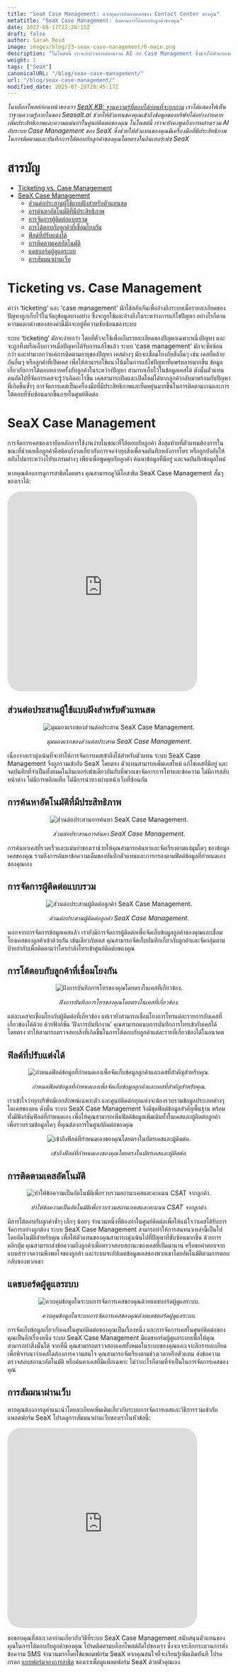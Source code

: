 ```yaml
---
title: "SeaX Case Management: ควบคุมการติดตามเคสของ Contact Center ของคุณ"
metatitle: "SeaX Case Management: ติดตามการโต้ตอบกับลูกค้าของคุณ"
date: 2022-08-17T22:28:15Z
draft: false
author: Sarah Reid
image: images/blog/23-seax-case-management/0-main.png
description: "ในโพสต์นี้ เราจะสำรวจการผสานรวม AI กับ Case Management ซึ่งช่วยให้ตัวแทนของคุณมีเครื่องมือในการติดตามและบันทึกการโต้ตอบกับลูกค้าของคุณใน SeaX"
weight: 1
tags: ["SeaX"]
canonicalURL: "/blog/seax-case-management/"
url: "/blog/seax-case-management/"
modified_date: 2025-07-29T20:45:17Z
---
```


*ในบล็อกโพสต์ก่อนหน้าของเรา [SeaX KB: ฐานความรู้ที่ตอบได้ก่อนที่จะถูกถาม](https://seasalt.ai/blog/22-seax-knowledge-base/) เราได้แสดงให้เห็นว่าฐานความรู้ภายในของ Seasalt.ai ช่วยให้ตัวแทนของคุณเข้าถึงข้อมูลของบริษัทได้อย่างง่ายดาย เพิ่มประสิทธิภาพและความแม่นยำในศูนย์ติดต่อของคุณ ในโพสต์นี้ เราจะยังคงพูดถึงการผสานรวม AI กับระบบ Case Management ของ SeaX ซึ่งช่วยให้ตัวแทนของคุณมีเครื่องมือที่มีประสิทธิภาพในการติดตามและบันทึกการโต้ตอบกับลูกค้าของคุณโดยตรงในอินเทอร์เฟซ SeaX*

# สารบัญ
- [Ticketing vs. Case Management](#ticketing-vs-case-management)
- [SeaX Case Management](#seax-case-management)
    - [ส่วนต่อประสานผู้ใช้แบบฝังสำหรับตัวแทนสด](#embedded-user-interface-for-live-agents)
    - [การค้นหาอัตโนมัติที่มีประสิทธิภาพ](#powerful-automatic-search)
    - [การจัดการผู้ติดต่อแบบรวม](#integrated-contact-management)
    - [การโต้ตอบกับลูกค้าที่เชื่อมโยงกัน](#linked-customer-interactions)
    - [ฟิลด์ที่ปรับแต่งได้](#customizable-fields)
    - [การติดตามเคสอัตโนมัติ](#automated-case-follow-up)
    - [แดชบอร์ดผู้ดูแลระบบ](#administrator-dashboard)
    - [การสัมมนาผ่านเว็บ](#webinar)

# Ticketing vs. Case Management

คำว่า ‘ticketing’ และ ‘case management’ มักใช้สลับกันเพื่ออ้างถึงระบบเมื่อรายละเอียดของปัญหาถูกเก็บไว้ในวัตถุข้อมูลบางอย่าง ซึ่งจะถูกใช้และอ้างถึงในระหว่างการแก้ไขปัญหา อย่างไรก็ตาม ความแตกต่างของสองคำนี้มักจะอยู่ที่ความซับซ้อนของระบบ

ระบบ ‘ticketing’ มักจะง่ายกว่า โดยที่ตั๋วจะใช้เพื่อเก็บรายละเอียดของปัญหาเฉพาะหนึ่งปัญหา และจะถูกทิ้งหรือเก็บถาวรเมื่อปัญหาได้รับการแก้ไขแล้ว ระบบ ‘case management’ มักจะซับซ้อนกว่า และทำมากกว่าแค่การติดตามอายุของปัญหา เคสต่างๆ มักจะเชื่อมโยงกับสิ่งอื่นๆ เช่น เคสที่คล้ายกันอื่นๆ หรือลูกค้าที่เปิดเคส เพื่อให้สามารถใช้แนวโน้มในการแก้ไขปัญหาที่แพร่หลายมากขึ้น ข้อมูลเกี่ยวกับการโต้ตอบหลายครั้งกับลูกค้าในระหว่างปัญหา สามารถเก็บไว้ในข้อมูลเคสได้ ดังนั้นตัวแทนคนถัดไปที่จัดการเคสจะรู้ว่าเกิดอะไรขึ้น เคสสามารถปิดและเปิดใหม่ได้หากลูกค้ากลับมาพร้อมกับปัญหาที่เกิดขึ้นซ้ำๆ การจัดการเคสเป็นเครื่องมือที่มีประสิทธิภาพและยืดหยุ่นมากขึ้นในการติดตามงานและการโต้ตอบที่ซับซ้อนมากขึ้นภายในศูนย์ติดต่อ

# SeaX Case Management

การจัดการเคสของเรายึดหลักการใช้งานง่ายในขณะที่โต้ตอบกับลูกค้า สิ่งสุดท้ายที่ตัวแทนต้องการในขณะที่ช่วยเหลือลูกค้าคือต้องกังวลเกี่ยวกับการจดจำทุกสิ่งเพื่อจดบันทึกหลังการโทร หรือถูกบังคับให้สลับไปมาระหว่างโปรแกรมต่างๆ เพียงเพื่อพูดคุยกับลูกค้า ค้นหาข้อมูลที่มีอยู่ และจดบันทึกข้อมูลใหม่

หากคุณต้องการดูการสาธิตโดยตรง คุณสามารถดูวิดีโอสาธิต SeaX Case Management สั้นๆ ของเราได้:

<iframe width="85%" height="450px" src="https://www.youtube.com/embed/yf1REVZtRa8" title="YouTube video player" frameborder="0" allow="accelerometer; autoplay; clipboard-write; encrypted-media; gyroscope; picture-in-picture" allowfullscreen style="border-radius: 30px;"></iframe>

## ส่วนต่อประสานผู้ใช้แบบฝังสำหรับตัวแทนสด

<center>
<img src="/images/blog/23-seax-case-management/1-intro.png" alt="มุมมองแรกของส่วนต่อประสาน SeaX Case Management."/>

*มุมมองแรกของส่วนต่อประสาน SeaX Case Management.*
</center>

เนื่องจากเรามุ่งเน้นที่จะทำให้การจัดการเคสเข้าถึงได้สำหรับตัวแทน ระบบ SeaX Case Management จึงถูกรวมเข้ากับ SeaX โดยตรง ตัวแทนสามารถเพิ่มเคสใหม่ แก้ไขเคสที่มีอยู่ และจดบันทึกที่จำเป็นทั้งหมดในอินเทอร์เฟซเดียวกันกับที่พวกเขาจัดการการโทรและข้อความ ไม่มีการสลับหน้าต่าง ไม่มีการพลิกแท็บ ไม่มีการนำทางผ่านหน้าเว็บที่ซ้อนกัน

## การค้นหาอัตโนมัติที่มีประสิทธิภาพ

<center>
<img src="/images/blog/23-seax-case-management/2-search.png" alt="ส่วนต่อประสานการค้นหา SeaX Case Management."/>

*ส่วนต่อประสานการค้นหา SeaX Case Management.*
</center>

การค้นหาเคสที่รวดเร็วและแม่นยำของเราช่วยให้คุณสามารถค้นหาและจัดเรียงตามแง่มุมใดๆ ของข้อมูลเคสของคุณ รวมถึงการค้นหาข้อความเต็มของบันทึกตัวแทนและการกรองตามฟิลด์ข้อมูลที่กำหนดเองของคุณเอง

## การจัดการผู้ติดต่อแบบรวม

<center>
<img src="/images/blog/23-seax-case-management/3-contacts.png" alt="ส่วนต่อประสานผู้ติดต่อลูกค้า SeaX Case Management."/>

*ส่วนต่อประสานผู้ติดต่อลูกค้า SeaX Case Management.*
</center>

นอกจากการจัดการข้อมูลเคสแล้ว เรายังมีการจัดการผู้ติดต่อเพื่อจัดเก็บข้อมูลลูกค้าของคุณและเชื่อมโยงเคสของลูกค้าเข้าด้วยกัน เช่นเดียวกับเคส คุณสามารถจัดเก็บบันทึกเกี่ยวกับลูกค้าและจัดกลุ่มตามป้ายกำกับเพื่อติดตามว่าใครกำลังโทรเข้าศูนย์ติดต่อของคุณ

## การโต้ตอบกับลูกค้าที่เชื่อมโยงกัน

<center>
<img src="/images/blog/23-seax-case-management/4-recording.png" alt="ฝังการบันทึกการโทรของคุณโดยตรงในเคสที่เกี่ยวข้อง."/>

*ฝังการบันทึกการโทรของคุณโดยตรงในเคสที่เกี่ยวข้อง.*
</center>

แต่ละเคสจะเชื่อมโยงกับผู้ติดต่อที่เกี่ยวข้อง แต่เรายังสามารถเชื่อมโยงการโทรแต่ละรายการกับเคสที่เกี่ยวข้องได้ด้วย ด้วยฟังก์ชัน ‘ฝังการบันทึกงาน’ คุณสามารถแนบการบันทึกการโทรเข้ากับเคสได้โดยตรง ทำให้สามารถตรวจสอบสิ่งที่เกิดขึ้นในการโต้ตอบกับลูกค้าแต่ละรายที่เกี่ยวข้องได้ในอนาคต

## ฟิลด์ที่ปรับแต่งได้

<center>
<img src="/images/blog/23-seax-case-management/5-custom-fields.png" alt="กำหนดฟิลด์ข้อมูลที่กำหนดเองเพื่อจัดเก็บข้อมูลลูกค้าและเคสที่สำคัญสำหรับคุณ."/>

*กำหนดฟิลด์ข้อมูลที่กำหนดเองเพื่อจัดเก็บข้อมูลลูกค้าและเคสที่สำคัญสำหรับคุณ.*
</center>

เราเข้าใจว่าทุกบริษัทมีเอกลักษณ์เฉพาะตัว และศูนย์ติดต่อทุกแห่งจะต้องรวบรวมข้อมูลประเภทต่างๆ ในเคสของตน ดังนั้น ระบบ SeaX Case Management จึงมีชุดฟิลด์ข้อมูลสำคัญพื้นฐาน พร้อมทั้งมีฟังก์ชันฟิลด์ที่กำหนดเอง เพื่อให้คุณสามารถเพิ่มฟิลด์ข้อมูลเพิ่มเติมทั้งในเคสและผู้ติดต่อลูกค้า เพื่อรวบรวมข้อมูลใดๆ ที่คุณต้องการในศูนย์ติดต่อของคุณ

<center>
<img src="/images/blog/23-seax-case-management/6-custom-fields.png" alt="เข้าถึงฟิลด์ที่กำหนดเองของคุณโดยตรงในบัตรเคสและผู้ติดต่อ."/>

*เข้าถึงฟิลด์ที่กำหนดเองของคุณโดยตรงในบัตรเคสและผู้ติดต่อ.*
</center>

## การติดตามเคสอัตโนมัติ

<center>
<img src="/images/blog/23-seax-case-management/7-sms.png" alt="ทำให้ข้อความเป็นอัตโนมัติเพื่อรวบรวมสถานะเคสและคะแนน CSAT จากลูกค้า."/>

*ทำให้ข้อความเป็นอัตโนมัติเพื่อรวบรวมสถานะเคสและคะแนน CSAT จากลูกค้า.*
</center>

มีการโต้ตอบกับลูกค้าซ้ำๆ เล็กๆ น้อยๆ จำนวนหนึ่งที่ต้องทำในศูนย์ติดต่อเพื่อให้แน่ใจว่าเคสได้รับการจัดการอย่างถูกต้อง ระบบ SeaX Case Management สามารถทำให้การสนทนาเหล่านี้เป็นไปโดยอัตโนมัติสำหรับคุณ เพื่อให้ตัวแทนของคุณสามารถมุ่งเน้นไปที่ปัญหาที่ซับซ้อนมากขึ้น ด้วยการคลิกปุ่ม คุณสามารถส่งข้อความถึงลูกค้าเพื่อตรวจสอบสถานะของเคสที่เปิดมานาน หรือขอคำตอบจากแบบสำรวจความพึงพอใจของลูกค้า และระบบจะอัปเดตข้อมูลเคสของพวกเขาโดยอัตโนมัติตามการตอบกลับของพวกเขา

## แดชบอร์ดผู้ดูแลระบบ

<center>
<img src="/images/blog/23-seax-case-management/8-admin.png" alt="ควบคุมข้อมูลในระบบการจัดการเคสของคุณด้วยแดชบอร์ดผู้ดูแลระบบ."/>

*ควบคุมข้อมูลในระบบการจัดการเคสของคุณด้วยแดชบอร์ดผู้ดูแลระบบ.*
</center>

การจัดเก็บข้อมูลเกี่ยวกับเคสในศูนย์ติดต่อของคุณเป็นเรื่องหนึ่ง และการจัดการเคสในศูนย์ติดต่อของคุณเป็นอีกเรื่องหนึ่ง ระบบ SeaX Case Management มีแดชบอร์ดผู้ดูแลระบบเพื่อให้คุณสามารถทำสิ่งนั้นได้ จากที่นี่ คุณสามารถตรวจสอบเคสทั้งหมดในระบบของคุณและเจาะลึกรายละเอียดเพื่อพิจารณาว่าเคสใดต้องการความสนใจ คุณสามารถจัดเรียงตามช่วงเวลาหรือตัวแทน ส่งข้อความตรวจสอบสถานะอัตโนมัติ หรือค้นหาเคสที่มีแท็กเฉพาะ ไม่ว่าอะไรก็ตามที่จำเป็นในการจัดการเคสของคุณ

## การสัมมนาผ่านเว็บ

หากคุณต้องการดูคำแนะนำโดยละเอียดเพิ่มเติมเกี่ยวกับระบบการจัดการเคสและวิธีการรวมเข้ากับแพลตฟอร์ม SeaX โปรดดูการสัมมนาผ่านเว็บของเราในหัวข้อนี้:

<iframe width="85%" height="450px" src="https://www.youtube.com/embed/xwZla3ftWLk" title="YouTube video player" frameborder="0" allow="accelerometer; autoplay; clipboard-write; encrypted-media; gyroscope; picture-in-picture" allowfullscreen style="border-radius: 30px;"></iframe>

ขอขอบคุณที่สละเวลาอ่านเกี่ยวกับวิธีที่ระบบ SeaX Case Management สนับสนุนตัวแทนของคุณในการโต้ตอบกับลูกค้าของคุณ โปรดติดตามบล็อกโพสต์ถัดไปของเรา ซึ่งจะเจาะลึกกระบวนการส่งข้อความ SMS จำนวนมากโดยใช้แพลตฟอร์ม SeaX หากคุณสนใจที่จะเรียนรู้เพิ่มเติมทันที โปรดกรอก [แบบฟอร์มจองการสาธิต](https://meetings.hubspot.com/seasalt-ai/seasalt-meeting) ของเราเพื่อดูแพลตฟอร์ม SeaX ด้วยตัวคุณเอง
